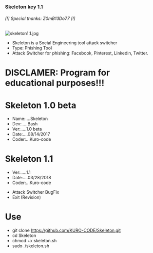 ### Skeleton key 1.1 ###

######     [!] Special thanks: Z0mB13Do77 [!]

![skeleton1.1.jpg](https://github.com/KURO-CODE/Skeleton/blob/master/skeleton1.1.jpg)

* Skeleton is a Social Engineering tool attack switcher
* Type: Phishing Tool
* Attack Switcher for phishing: Facebook, Pinterest, Linkedin, Twitter.

# DISCLAMER: Program for educational purposes!!!

# Skeleton 1.0 beta
* Name:....Skeleton
* Dev:.....Bash
* Ver:.....1.0 beta
* Date:....08/14/2017
* Coder:...Kuro-code

# Skeleton 1.1
* Ver:.....1.1
* Date:....03/28/2018
* Coder:...Kuro-code
+ Attack Switcher BugFix
+ Exit (Revision)

# Use #
* git clone https://github.com/KURO-CODE/Skeleton.git
* cd Skeleton
*  chmod +x skeleton.sh
* sudo ./skeleton.sh
